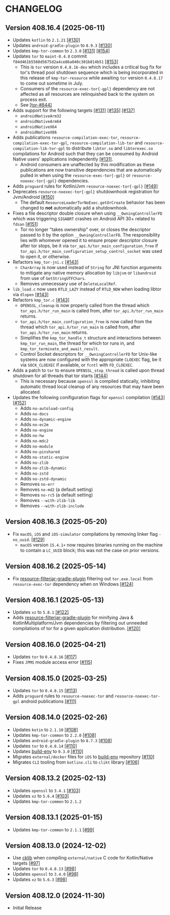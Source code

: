 # CHANGELOG

## Version 408.16.4 (2025-06-11)
 - Updates `kotlin` to `2.1.21` [[#130]][130]
 - Updates `android-gradle-plugin` to `8.9.3` [[#130]][130]
 - Updates `kmp-tor-common` to `2.3.0` [[#131]][131] [[#154]][154]
 - Updates `tor` to `maint-0.4.8` commit `f84d461b5560d5675d2a4ce86a040c301b814b51` [[#153]][153]
     - This is `tor` version `0.4.8.16-dev` which includes a critical bug fix for tor's thread pool 
       shutdown sequence which is being incorporated in this release of `kmp-tor-resource` while 
       awaiting `tor` version `0.4.8.17` to come out sometime in July.
     - Consumers of the `resource-exec-tor{-gpl}` dependency are not affected as all resources are 
       relinquished back to the system on process exit.
     - See [[tor-#844]][tor-844]
 - Adds support for the following targets [[#131]][131] [[#135]][135] [[#137]][137]
     - `androidNativeArm32`
     - `androidNativeArm64`
     - `androidNativeX64`
     - `androidNativeX86`
 - Adds publications `resource-compilation-exec-tor`, `resource-compilation-exec-tor-gpl`, 
   `resource-compilation-lib-tor` and `resource-compilation-lib-tor-gpl` to distribute `libtor.so` 
   and `libtorexec.so` compilations for Android such that they can be consumed by Android Native 
   users' applications independently [[#131]][131].
     - Android consumers are unaffected by this modification as these publications are now transitive 
       dependencies that are automatically pulled in when using the `resource-exec-tor{-gpl}` or 
       `resource-noexec-tor{-gpl}` dependencies.
 - Adds `proguard` rules for Kotlin/Jvm `resource-noexec-tor{-gpl}` [[#149]][149]
 - Deprecates `resource-noexec-tor{-gpl}` shutdownhook registration for Jvm/Android [[#150]][150]
     - The default `ResourceLoaderTorNoExec.getOrCreate` behavior has been changed to **not** 
       automatically add a shutdownhook.
 - Fixes a file descriptor double closure when using `__OwningControllerFD` which was triggering 
   `SIGABRT` crashes on Android API 30+ related to `fdsan` [[#151]][151]
     - Tor no longer "takes ownership" over, or closes the descriptor passed to it by the option 
       `__OwningControllerFD`. The responsibility lies with whomever opened it to ensure proper 
       descriptor closure after tor stops, be it via `tor_api.h/tor_main_configuration_free` if 
       `tor_api.h/tor_main_configuration_setup_control_socket` was used to open it, or otherwise.
 - Refactors `kmp_tor-jni.c` [[#143]][143]
     - `CharArray` is now used instead of `String` for JNI function arguments to mitigate any native 
       memory allocation by `libjvm` or `libandroid` from use of `GetStringUTFChars`.
     - Removes unnecessary use of `DeleteLocalRef`.
 - `lib_load.c` now uses `RTLD_LAZY` instead of `RTLD_NOW` when loading libtor via `dlopen` [[#143]][143]
 - Refactors `kmp_tor.c` [[#143]][143]
     - `OPENSSL_cleanup` is now properly called from the thread which `tor_api.h/tor_run_main` is called 
       from, after `tor_api.h/tor_run_main` returns.
     - `tor_api.h/tor_main_configuration_free` is now called from the thread which `tor_api.h/tor_run_main` 
       is called from, after `tor_api.h/tor_run_main` returns.
     - Simplifies the `kmp_tor_handle_t` structure and interactions between `kmp_tor_run_main`, the thread 
       for which tor runs in, and `kmp_tor_terminate_and_await_result`.
     - Control Socket descriptors for `__OwningControllerFD` for Unix-like systems are now configured with 
       the appropriate `CLOEXEC` flag, be it via `SOCK_CLOEXEC` if available, or `fcntl` with `FD_CLOEXEC`.
 - Adds a patch to `tor` to ensure `OPENSSL_stop_thread` is called upon thread shutdown for all threads that 
   tor starts [[#144]][144]
     - This is necessary because `openssl` is compiled statically, inhibiting automatic thread local cleanup 
       of any resources that may have been allocated.
 - Updates the following conifiguration flags for `openssl` compilation [[#143]][143] [[#152]][152]
     - Adds `no-autoload-config`
     - Adds `no-docs`
     - Adds `no-dynamic-engine`
     - Adds `no-ec2m`
     - Adds `no-engine`
     - Adds `no-hw`
     - Adds `no-mdc2`
     - Adds `no-module`
     - Adds `no-pinshared`
     - Adds `no-static-engine`
     - Adds `no-zlib`
     - Adds `no-zlib-dynamic`
     - Adds `no-zstd`
     - Adds `no-zstd-dynamic`
     - Removes `no-err`
     - Removes `no-md2` (a default setting)
     - Removes `no-rc5` (a default setting)
     - Removes `--with-zlib-lib`
     - Removes `--with-zlib-include`

## Version 408.16.3 (2025-05-20)
 - Fix `macOS`, `iOS` and `iOS-simulator` compilations by removing linker flag `-no_uuid`. [[#129]][129]
     - `macOS` version `15.4.1+` now requires binaries running on the machine to contain a `LC_UUID` 
       block; this was not the case on prior versions.

## Version 408.16.2 (2025-05-14)
 - Fix [resource-filterjar-gradle-plugin][url-resource-filterjar-gradle-plugin] filtering out `tor.exe.local` 
   from `resource-exec-tor` dependency when on Windows [[#124]][124]

## Version 408.16.1 (2025-05-13)
 - Updates `xz` to `5.8.1` [[#122]][122]
 - Adds [resource-filterjar-gradle-plugin][url-resource-filterjar-gradle-plugin] for minifying Java & 
   KotlinMultiplatform/Jvm dependencies by filtering out unneeded compilations of tor for a given application 
   distribution. [[#120]][120]

## Version 408.16.0 (2025-04-21)
 - Updates `tor` to `0.4.8.16` [[#117]][117]
 - Fixes `JPMS` module access error [[#115]][115]

## Version 408.15.0 (2025-03-25)
 - Updates `tor` to `0.4.8.15` [[#113]][113]
 - Adds `proguard` rules to `resource-noexec-tor` and `resource-noexec-tor-gpl` android publications [[#111]][111]

## Version 408.14.0 (2025-02-26)
 - Updates `kotin` to `2.1.10` [[#108]][108]
 - Updates `kmp-tor-common` to `2.2.0` [[#108]][108]
 - Updates `android-gradle-plugin` to `8.7.3` [[#108]][108]
 - Updates `tor` to `0.4.8.14` [[#110]][110]
 - Updates [build-env][url-build-env] to `0.3.0` [[#110]][110]
 - Migrates `external/docker` files for `iOS` to [build-env][url-build-env] repository [[#110]][110]
 - Migrates `CLI` tooling from `kotlinx.cli` to `clikt` library [[#106]][106]

## Version 408.13.2 (2025-02-13)
 - Updates `openssl` to `3.4.1` [[#103]][103]
 - Updates `xz` to `5.6.4` [[#103]][103]
 - Updates `kmp-tor-common` to `2.1.2`

## Version 408.13.1 (2025-01-15)
 - Updates `kmp-tor-common` to `2.1.1` [[#99]][99]

## Version 408.13.0 (2024-12-02)
 - Use [cklib][url-cklib] when compiling `external/native` C code for Kotlin/Native targets [[#97]][97]
 - Updates `tor` to `0.4.8.13` [[#98]][98]
 - Updates `openssl` to `3.4.0` [[#98]][98]
 - Updates `xz` to `5.6.3` [[#98]][98]

## Version 408.12.0 (2024-11-30)
 - Initial Release

[97]: https://github.com/05nelsonm/kmp-tor-resource/pull/97
[98]: https://github.com/05nelsonm/kmp-tor-resource/pull/98
[99]: https://github.com/05nelsonm/kmp-tor-resource/pull/99
[103]: https://github.com/05nelsonm/kmp-tor-resource/pull/103
[106]: https://github.com/05nelsonm/kmp-tor-resource/pull/106
[108]: https://github.com/05nelsonm/kmp-tor-resource/pull/106
[110]: https://github.com/05nelsonm/kmp-tor-resource/pull/110
[111]: https://github.com/05nelsonm/kmp-tor-resource/pull/111
[113]: https://github.com/05nelsonm/kmp-tor-resource/pull/113
[115]: https://github.com/05nelsonm/kmp-tor-resource/pull/115
[117]: https://github.com/05nelsonm/kmp-tor-resource/pull/117
[120]: https://github.com/05nelsonm/kmp-tor-resource/pull/120
[122]: https://github.com/05nelsonm/kmp-tor-resource/pull/122
[124]: https://github.com/05nelsonm/kmp-tor-resource/pull/124
[129]: https://github.com/05nelsonm/kmp-tor-resource/pull/129
[130]: https://github.com/05nelsonm/kmp-tor-resource/pull/130
[131]: https://github.com/05nelsonm/kmp-tor-resource/pull/131
[135]: https://github.com/05nelsonm/kmp-tor-resource/pull/135
[137]: https://github.com/05nelsonm/kmp-tor-resource/pull/137
[143]: https://github.com/05nelsonm/kmp-tor-resource/pull/143
[144]: https://github.com/05nelsonm/kmp-tor-resource/pull/144
[149]: https://github.com/05nelsonm/kmp-tor-resource/pull/149
[150]: https://github.com/05nelsonm/kmp-tor-resource/pull/150
[151]: https://github.com/05nelsonm/kmp-tor-resource/pull/151
[152]: https://github.com/05nelsonm/kmp-tor-resource/pull/152
[153]: https://github.com/05nelsonm/kmp-tor-resource/pull/153
[154]: https://github.com/05nelsonm/kmp-tor-resource/pull/154

[tor-844]: https://gitlab.torproject.org/tpo/core/tor/-/merge_requests/844
[url-build-env]: https://github.com/05nelsonm/build-env
[url-cklib]: https://github.com/touchlab/cklib
[url-resource-filterjar-gradle-plugin]: https://github.com/05nelsonm/kmp-tor-resource/tree/master/library/resource-filterjar-gradle-plugin
